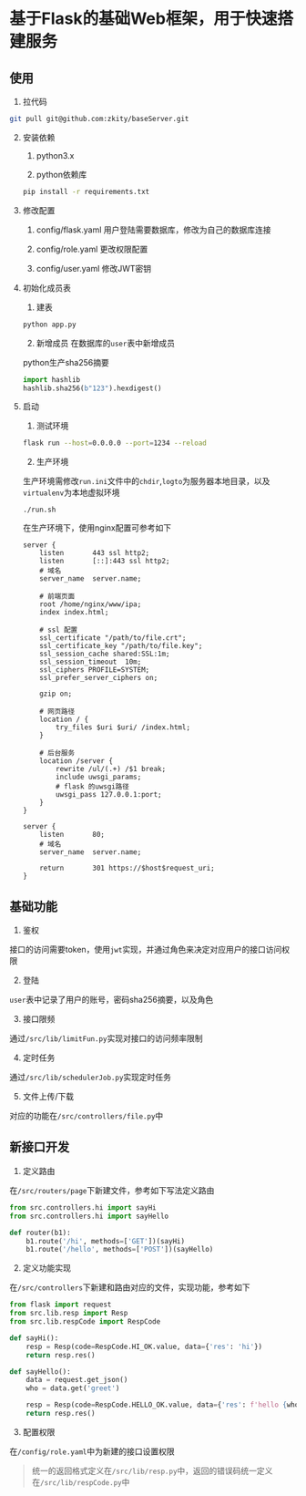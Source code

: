 # 基于Flask的基础Web框架，用于快速搭建服务


## 使用

1. 拉代码

``` bash
git pull git@github.com:zkity/baseServer.git
```

2. 安装依赖

    1. python3.x

    2. python依赖库

    ``` bash
    pip install -r requirements.txt
    ```

3. 修改配置

    1. config/flask.yaml
    用户登陆需要数据库，修改为自己的数据库连接

    2. config/role.yaml
    更改权限配置

    3. config/user.yaml
    修改JWT密钥

4. 初始化成员表

    1. 建表
    ```bash
    python app.py
    ```

    2. 新增成员
    在数据库的`user`表中新增成员

    python生产sha256摘要
    ```python
    import hashlib
    hashlib.sha256(b"123").hexdigest()
    ```

5. 启动

    1. 测试环境

    ```bash
    flask run --host=0.0.0.0 --port=1234 --reload
    ```
    
    2. 生产环境

    生产环境需修改`run.ini`文件中的`chdir`,`logto`为服务器本地目录，以及`virtualenv`为本地虚拟环境
    ```
    ./run.sh
    ```

    在生产环境下，使用nginx配置可参考如下

    ```
    server {
        listen       443 ssl http2;
        listen       [::]:443 ssl http2;
        # 域名
        server_name  server.name;

        # 前端页面
        root /home/nginx/www/ipa;
        index index.html;

        # ssl 配置
        ssl_certificate "/path/to/file.crt";
        ssl_certificate_key "/path/to/file.key";
        ssl_session_cache shared:SSL:1m;
        ssl_session_timeout  10m;
        ssl_ciphers PROFILE=SYSTEM;
        ssl_prefer_server_ciphers on;

        gzip on;

        # 网页路径
        location / {
            try_files $uri $uri/ /index.html;
        }

        # 后台服务
        location /server {
            rewrite /ul/(.+) /$1 break;
            include uwsgi_params;
            # flask 的uwsgi路径
            uwsgi_pass 127.0.0.1:port;
        }
    }

    server {
        listen       80;
        # 域名
        server_name  server.name;

        return       301 https://$host$request_uri;
    }
    ```

## 基础功能

1. 鉴权

接口的访问需要token，使用`jwt`实现，并通过角色来决定对应用户的接口访问权限

2. 登陆

`user`表中记录了用户的账号，密码sha256摘要，以及角色

3. 接口限频

通过`/src/lib/limitFun.py`实现对接口的访问频率限制

4. 定时任务

通过`/src/lib/schedulerJob.py`实现定时任务

5. 文件上传/下载

对应的功能在`/src/controllers/file.py`中

## 新接口开发

1. 定义路由

在`/src/routers/page`下新建文件，参考如下写法定义路由

```python
from src.controllers.hi import sayHi
from src.controllers.hi import sayHello

def router(b1):
    b1.route('/hi', methods=['GET'])(sayHi)
    b1.route('/hello', methods=['POST'])(sayHello)
```

2. 定义功能实现

在`/src/controllers`下新建和路由对应的文件，实现功能，参考如下

```python
from flask import request
from src.lib.resp import Resp
from src.lib.respCode import RespCode

def sayHi():
    resp = Resp(code=RespCode.HI_OK.value, data={'res': 'hi'})
    return resp.res()

def sayHello():
    data = request.get_json()
    who = data.get('greet')

    resp = Resp(code=RespCode.HELLO_OK.value, data={'res': f'hello {who} !'})
    return resp.res()
```

3. 配置权限

在`/config/role.yaml`中为新建的接口设置权限

> 统一的返回格式定义在`/src/lib/resp.py`中，返回的错误码统一定义在`/src/lib/respCode.py`中